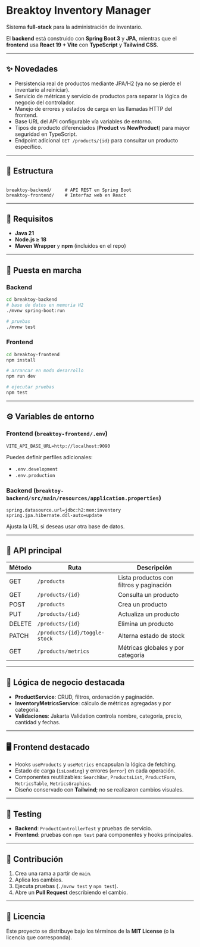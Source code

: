 # Breaktoy Inventory Manager

Sistema **full-stack** para la administración de inventario.  

El **backend** está construido con **Spring Boot 3** y **JPA**, mientras que el **frontend** usa **React 19 + Vite** con **TypeScript** y **Tailwind CSS**.

---

## ✨ Novedades

- Persistencia real de productos mediante JPA/H2 (ya no se pierde el inventario al reiniciar).  
- Servicio de métricas y servicio de productos para separar la lógica de negocio del controlador.  
- Manejo de errores y estados de carga en las llamadas HTTP del frontend.  
- Base URL del API configurable vía variables de entorno.  
- Tipos de producto diferenciados (**Product** vs **NewProduct**) para mayor seguridad en TypeScript.  
- Endpoint adicional `GET /products/{id}` para consultar un producto específico.  

---

## 📁 Estructura

```

breaktoy-backend/     # API REST en Spring Boot
breaktoy-frontend/    # Interfaz web en React

````

---

## 🔧 Requisitos

- **Java 21**  
- **Node.js ≥ 18**  
- **Maven Wrapper** y **npm** (incluidos en el repo)  

---

## 🚀 Puesta en marcha

### Backend

```bash
cd breaktoy-backend
# base de datos en memoria H2
./mvnw spring-boot:run

# pruebas
./mvnw test
````

### Frontend

```bash
cd breaktoy-frontend
npm install

# arrancar en modo desarrollo
npm run dev

# ejecutar pruebas
npm test
```

---

## ⚙️ Variables de entorno

### Frontend (`breaktoy-frontend/.env`)

```env
VITE_API_BASE_URL=http://localhost:9090
```

Puedes definir perfiles adicionales:

* `.env.development`
* `.env.production`

### Backend (`breaktoy-backend/src/main/resources/application.properties`)

```properties
spring.datasource.url=jdbc:h2:mem:inventory
spring.jpa.hibernate.ddl-auto=update
```

Ajusta la URL si deseas usar otra base de datos.

---

## 📡 API principal

| Método | Ruta                          | Descripción                              |
| ------ | ----------------------------- | ---------------------------------------- |
| GET    | `/products`                   | Lista productos con filtros y paginación |
| GET    | `/products/{id}`              | Consulta un producto                     |
| POST   | `/products`                   | Crea un producto                         |
| PUT    | `/products/{id}`              | Actualiza un producto                    |
| DELETE | `/products/{id}`              | Elimina un producto                      |
| PATCH  | `/products/{id}/toggle-stock` | Alterna estado de stock                  |
| GET    | `/products/metrics`           | Métricas globales y por categoría        |

---

## 🧠 Lógica de negocio destacada

* **ProductService**: CRUD, filtros, ordenación y paginación.
* **InventoryMetricsService**: cálculo de métricas agregadas y por categoría.
* **Validaciones**: Jakarta Validation controla nombre, categoría, precio, cantidad y fechas.

---

## 🖥️ Frontend destacado

* Hooks `useProducts` y `useMetrics` encapsulan la lógica de fetching.
* Estado de carga (`isLoading`) y errores (`error`) en cada operación.
* Componentes reutilizables: `SearchBar`, `ProductsList`, `ProductForm`, `MetricsTable`, `MetricsGraphics`.
* Diseño conservado con **Tailwind**; no se realizaron cambios visuales.

---

## 🧪 Testing

* **Backend**: `ProductControllerTest` y pruebas de servicio.
* **Frontend**: pruebas con `npm test` para componentes y hooks principales.

---

## 🤝 Contribución

1. Crea una rama a partir de `main`.
2. Aplica los cambios.
3. Ejecuta pruebas (`./mvnw test` y `npm test`).
4. Abre un **Pull Request** describiendo el cambio.

---

## 📄 Licencia

Este proyecto se distribuye bajo los términos de la **MIT License** (o la licencia que corresponda).
